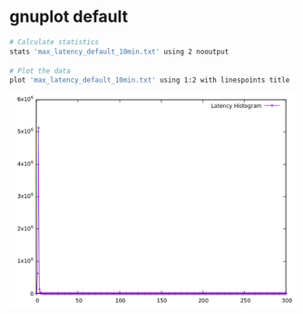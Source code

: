 # gnuplot default
```bash
# Calculate statistics
stats 'max_latency_default_10min.txt' using 2 nooutput

# Plot the data
plot 'max_latency_default_10min.txt' using 1:2 with linespoints title 'Latency Histogram'
```

![gnuplot_max_latency_default.png](gnuplot_max_latency_default.png)